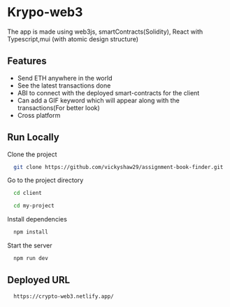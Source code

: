 
# Krypo-web3

The app is made using web3js, smartContracts(Solidity), React with Typescript,mui (with atomic design structure)
## Features
- Send ETH anywhere in the world 
- See the latest transactions done
- ABI to connect with the deployed smart-contracts for the client
- Can add a GIF keyword which will appear along with the transactions(For better look)
- Cross platform

  

  
## Run Locally

Clone the project

```bash
  git clone https://github.com/vickyshaw29/assignment-book-finder.git
```

Go to the project directory
```bash
  cd client
```
```bash
  cd my-project
```

Install dependencies

```bash
  npm install
```

Start the server

```bash
  npm run dev
```


## Deployed URL



```bash
  https://crypto-web3.netlify.app/
```

  
